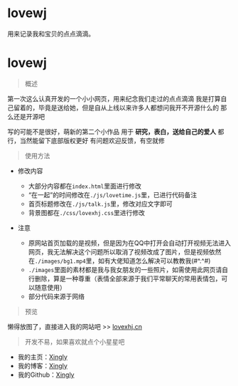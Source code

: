 # lovewj
用来记录我和宝贝的点点滴滴。
# lovewj

> 概述

第一次这么认真开发的一个小小网页，用来纪念我们走过的点点滴滴
我是打算自己留着的，毕竟是送给她，但是自从上线以来许多人都想问我开不开源什么的
那么还是开源吧

写的可能不是很好，萌新的第二个小作品
用于 **研究，表白，送给自己的爱人** 都行，当然能留下底部版权更好
有问题欢迎反馈，有空就修

> 使用方法

* 修改内容
    * 大部分内容都在`index.html`里面进行修改
    * “在一起”的时间修改在`./js/lovetime.js`里，已进行代码备注
    * 首页标题修改在`./js/talk.js`里，修改对应文字即可
    * 背景图都在`./css/lovexhj.css`里进行修改

* 注意
    * 原网站首页加载的是视频，但是因为在QQ中打开会自动打开视频无法进入网页，我无法解决这个问题所以取消了视频改成了图片，但是视频依然在`./images/bg1.mp4`里，如有大佬知道怎么解决可以教教我(#^.^#)
    * `./images`里面的素材都是我与我女朋友的一些照片，如需使用此网页请自行删除，算是一种尊重（表情全部来源于我们平常聊天的常用表情包，可以随意使用）
    * 部分代码来源于网络

> 预览

懒得放图了，直接进入我的网站吧 >> [lovexhj.cn](http://love.xingly.cn)
   
> 开发不易，如果喜欢就点个小星星吧

+ 我的主页：[Xingly](http://xingly.cn/)
+ 我的博客：[Xingly](http://xingly.blog.csdn.net/)
+ 我的Github：[Xingly](https://github.com/xingly-cn/)

